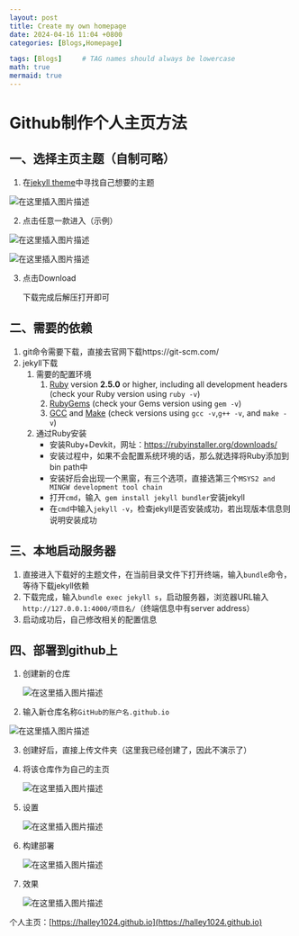```yaml
---
layout: post
title: Create my own homepage
date: 2024-04-16 11:04 +0800
categories: [Blogs,Homepage]

tags: [Blogs]     # TAG names should always be lowercase
math: true
mermaid: true
---
```

# Github制作个人主页方法
## 一、选择主页主题（自制可略）

1. 在[jekyll theme](http://jekyllthemes.org/)中寻找自己想要的主题

![在这里插入图片描述](https://img-blog.csdnimg.cn/direct/9b7d8a6a45d542be8bd273d0a014d53e.png#pic_center)


2. 点击任意一款进入（示例）

   
![在这里插入图片描述](https://img-blog.csdnimg.cn/direct/b0a5d21aa51b405e96e54c136b93f65f.png#pic_center)

  ![在这里插入图片描述](https://img-blog.csdnimg.cn/direct/de7f854cebfe4f7886bac04900bb50ff.png#pic_center)


3. 点击Download

   下载完成后解压打开即可

## 二、需要的依赖

1. git命令需要下载，直接去官网下载https://git-scm.com/
2. jekyll下载
   1. 需要的配置环境
      1. [Ruby](https://www.ruby-lang.org/en/downloads/) version **2.5.0** or higher, including all development headers (check your Ruby version using `ruby -v`)
      2. [RubyGems](https://rubygems.org/pages/download) (check your Gems version using `gem -v`)
      3. [GCC](https://gcc.gnu.org/install/) and [Make](https://www.gnu.org/software/make/) (check versions using `gcc -v`,`g++ -v`, and `make -v`)
   2. 通过Ruby安装
      - 安装Ruby+Devkit，网址：https://rubyinstaller.org/downloads/
      - 安装过程中，如果不会配置系统环境的话，那么就选择将Ruby添加到bin path中
      - 安装好后会出现一个黑窗，有三个选项，直接选第三个``MSYS2 and MINGW development tool chain``
      - 打开`cmd`，输入` gem install jekyll bundler`安装jekyll
      - 在`cmd`中输入`jekyll -v`，检查jekyll是否安装成功，若出现版本信息则说明安装成功

## 三、本地启动服务器

1. 直接进入下载好的主题文件，在当前目录文件下打开终端，输入`bundle`命令，等待下载jekyll依赖
2. 下载完成，输入`bundle exec jekyll s`，启动服务器，浏览器URL输入`http://127.0.0.1:4000/项目名/`（终端信息中有server address）
3. 启动成功后，自己修改相关的配置信息

## 四、部署到github上

1. 创建新的仓库

   ![在这里插入图片描述](https://img-blog.csdnimg.cn/direct/4187717ea36243769e41777f1574f382.png#pic_center)


2. 输入新仓库名称`GitHub的账户名.github.io`

![在这里插入图片描述](https://img-blog.csdnimg.cn/direct/59762de5a16646f2b0e72c6df85e0e98.png#pic_center)



3. 创建好后，直接上传文件夹（这里我已经创建了，因此不演示了）
4. 将该仓库作为自己的主页

   ![在这里插入图片描述](https://img-blog.csdnimg.cn/direct/df1d2d2bd2c941889b6e1d22ed8cc1d1.png#pic_center)

5. 设置

   ![在这里插入图片描述](https://img-blog.csdnimg.cn/direct/78af4532f45d4f02984289d4a11f90dc.png#pic_center)

6. 构建部署

   ![在这里插入图片描述](https://img-blog.csdnimg.cn/direct/4e24d423476f417398600fab8fb2f0a9.png#pic_center)


7. 效果

   ![在这里插入图片描述](https://img-blog.csdnimg.cn/direct/8c98a36a1d734d19a62219aaa1a1870b.png#pic_center)


个人主页：[https://halley1024.github.io](https://halley1024.github.io)